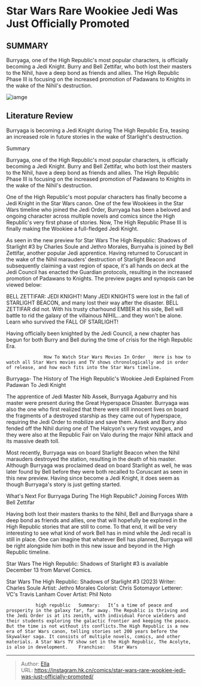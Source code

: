 # Star Wars  Rare Wookiee Jedi Was Just Officially Promoted


## SUMMARY 



  Burryaga, one of the High Republic&#39;s most popular characters, is officially becoming a Jedi Knight.   Burry and Bell Zettifar, who both lost their masters to the Nihil, have a deep bond as friends and allies.   The High Republic Phase III is focusing on the increased promotion of Padawans to Knights in the wake of the Nihil&#39;s destruction.  

![iamge](https://static1.srcdn.com/wordpress/wp-content/uploads/2023/12/wookiee-jedi-burryaga-star-wars-image.jpg)

## Literature Review

Burryaga is becoming a Jedi Knight during The High Republic Era, teasing an increased role in future stories in the wake of Starlight&#39;s destruction.





Summary

  Burryaga, one of the High Republic&#39;s most popular characters, is officially becoming a Jedi Knight.   Burry and Bell Zettifar, who both lost their masters to the Nihil, have a deep bond as friends and allies.   The High Republic Phase III is focusing on the increased promotion of Padawans to Knights in the wake of the Nihil&#39;s destruction.  







One of the High Republic&#39;s most popular characters has finally become a Jedi Knight in the Star Wars canon. One of the few Wookiees in the Star Wars timeline who joined the Jedi Order, Burryaga has been a beloved and ongoing character across multiple novels and comics since the High Republic&#39;s very first phase of stories. Now, The High Republic Phase III is finally making the Wookiee a full-fledged Jedi Knight.

As seen in the new preview for Star Wars The High Republic: Shadows of Starlight #3 by Charles Soule and Jethro Morales, Burryaha is joined by Bell Zettifar, another popular Jedi apprentice. Having returned to Coruscant in the wake of the Nihil marauders&#39; destruction of Starlight Beacon and subsequently claiming a vast region of space, it&#39;s all hands on deck at the Jedi Council has enacted the Guardian protocols, resulting in the increased promotion of Padawans to Knights. The preview pages and synopsis can be viewed below:

         





BELL ZETTIFAR: JEDI KNIGHT! Many JEDI KNIGHTS were lost in the fall of STARLIGHT BEACON, and many lost their way after the disaster. BELL ZETTIFAR did not. With his trusty charhound EMBER at his side, Bell will battle to rid the galaxy of the villainous NIHIL...and they won&#39;t be alone. Learn who survived the FALL OF STARLIGHT!


Having officially been knighted by the Jedi Council, a new chapter has begun for both Burry and Bell during the time of crisis for the High Republic Era.

                  How To Watch Star Wars Movies In Order   Here is how to watch all Star Wars movies and TV shows chronologically and in order of release, and how each fits into the Star Wars timeline.   


 Burryaga- The History of The High Republic&#39;s Wookiee Jedi Explained 
From Padawan To Jedi Knight
          

The apprentice of Jedi Master Nib Assek, Burryaga Agaburry and his master were present during the Great Hyperspace Disaster. Burryaga was also the one who first realized that there were still innocent lives on board the fragments of a destroyed starship as they came out of hyperspace, requiring the Jedi Order to mobilize and save them. Assek and Burry also fended off the Nihil during one of The Halcyon&#39;s very first voyages, and they were also at the Republic Fair on Valo during the major Nihil attack and its massive death toll.




Most recently, Burryaga was on board Starlight Beacon when the Nihil marauders destroyed the station, resulting in the death of his master. Although Burryaga was proclaimed dead on board Starlight as well, he was later found by Bell before they were both recalled to Coruscant as seen in this new preview. Having since become a Jedi Knight, it does seem as though Burryaga&#39;s story is just getting started.



 What&#39;s Next For Burryaga During The High Republic? 
Joining Forces With Bell Zettifar
          

Having both lost their masters thanks to the Nihil, Bell and Burryaga share a deep bond as friends and allies, one that will hopefully be explored in the High Republic stories that are still to come. To that end, it will be very interesting to see what kind of work Bell has in mind while the Jedi recall is still in place. One can imagine that whatever Bell has planned, Burryaga will be right alongside him both in this new issue and beyond in the High Republic timeline.




Star Wars The High Republic: Shadows of Starlight #3 is available December 13 from Marvel Comics.

 Star Wars The High Republic: Shadows of Starlight #3 (2023)                  Writer: Charles Soule   Artist: Jethro Morales   Colorist: Chris Sotomayor   Letterer: VC&#39;s Travis Lanham   Cover Artist: Phil Noto      



               high republic   Summary:   It’s a time of peace and prosperity in the galaxy far, far away. The Republic is thriving and the Jedi Order is at its zenith, with individual Force wielders and their students exploring the galactic frontier and keeping the peace. But the time is not without its conflicts.The High Republic is a new era of Star Wars canon, telling stories set 200 years before the Skywalker saga. It consists of multiple novels, comics, and other materials. A Star Wars TV show set in the High Republic, The Acolyte, is also in development.    Franchise:   Star Wars      

---

> Author: [Ella](https://instagram.hk.cn/)  
> URL: https://instagram.hk.cn/comics/star-wars-rare-wookiee-jedi-was-just-officially-promoted/  

